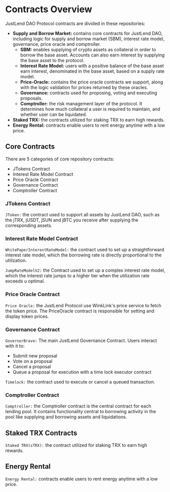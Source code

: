 # Contracts Overview

JustLend DAO Protocol contracts are divided in these repositories:

* **Supply and Borrow Market:** contains core contracts for JustLend DAO, including logic for supply and borrow market (SBM), interest rate model, governance, price oracle and comptroller.
  * **SBM:** enables supplying of crypto assets as collateral in order to borrow the base asset. Accounts can also earn interest by supplying the base asset to the protocol.
  * **Interest Rate Model:** users with a positive balance of the base asset earn interest, denominated in the base asset, based on a supply rate model.
  * **Price-Oracle:** contains the price oracle contracts we support, along with the logic validation for prices returned by these oracles.
  * **Governance:** contracts used for proposing, voting and executing proposals.
  * **Comptroller:** the risk management layer of the protocol. It determines how much collateral a user is required to maintain, and whether user can be liquidated.
* **Staked TRX:** the contracts utilized for staking TRX to earn high rewards.
* **Energy Rental:** contracts enable users to rent energy anytime with a low price.


## **Core Contracts**
There are 5 categories of core repository contracts:

* JTokens Contract
* Interest Rate Model Contract
* Price Oracle Contract
* Governance Contract
* Comptroller Contract

### JTokens Contract
`JToken:` the contract used to support all assets by JustLend DAO, such as the jTRX, jUSDT, jSUN and jBTC you receive after supplying the corresponding assets.

### Interest Rate Model Contract
`WhitePaperInterestRateModel:` the contract used to set up a straightforward interest rate model, which the borrowing rate is directly proportional to the utilization.

`JumpRateModelV2:` the Contract used to set up a complex interest rate model, which the interest rate jumps to a higher tier when the utilization rate exceeds u optimal.

### Price Oracle Contract
`Price Oracle:` the JustLend Protocol use WinkLink's price service to fetch the token price. The PriceOracle contract is responsible for setting and display token prices.

### Governance Contract
`GovernorBravo:` The main JustLend Governance Contract. Users interact with it to:
- Submit new proposal
- Vote on a proposal
- Cancel a proposal
- Queue a proposal for execution with a time lock executor contract

`Timelock:` the contract used to execute or cancel a queued transaction.

### Comptroller Contract
`Comptroller:` the Comptroller contract is the central contract for each lending pool. It contains functionality central to borrowing activity in the pool like supplying and borrowing assets and liquidations.


## **Staked TRX Contracts**
`Staked TRX(sTRX):` the contract utilized for staking TRX to earn high rewards.

## **Energy Rental**
`Energy Rental:` contracts enable users to rent energy anytime with a low price.

